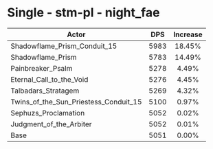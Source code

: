 # Single - stm-pl - night_fae
| Actor | DPS | Increase |
|---|:---:|:---:|
|Shadowflame_Prism_Conduit_15|5983|18.45%|
|Shadowflame_Prism|5783|14.49%|
|Painbreaker_Psalm|5278|4.49%|
|Eternal_Call_to_the_Void|5276|4.45%|
|Talbadars_Stratagem|5269|4.32%|
|Twins_of_the_Sun_Priestess_Conduit_15|5100|0.97%|
|Sephuzs_Proclamation|5052|0.02%|
|Judgment_of_the_Arbiter|5052|0.01%|
|Base|5051|0.00%|
